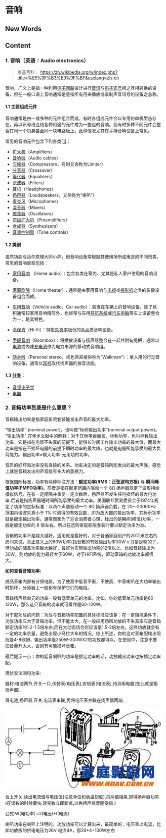 # 音响




## New Words




## Content


### 1. 音响（英语：Audio electronics）

> 维基百科： https://zh.wikipedia.org/w/index.php?title=%E9%9F%B3%E9%9F%BF&uselang=zh-cn

音响，广义上是指一种利用[电子回路](https://zh.wikipedia.org/wiki/電子迴路)设计进行[音讯](https://zh.wikipedia.org/wiki/聲音)与[电子讯号](https://zh.wikipedia.org/wiki/訊號_(資訊理論))间之互相转换的设备，但在一般口语上音响通常是意指所有用来播放或录制声音讯号的设备之总称。


#### 1.1 主要组成元件

音响通常是由一或多种的元件组合而成，有时各组成元件会以专用的单机型态存在，再以讯号线连结各种用途的元件成为一整组的音响。但有时多种不同元件会整合在同一个机身甚至同一块电路板上，此种情况尤其在手持音响设备上常见。

常见的音响元件包含下列各类[[1\]](https://zh.wikipedia.org/w/index.php?title=音響&uselang=zh-cn#cite_note-DeviceList-1)：

- [扩大机](https://zh.wikipedia.org/wiki/擴大機)（Amplifiers）
- [音响线](https://zh.wikipedia.org/w/index.php?title=音響線&action=edit&redlink=1)（Audio cables）
- [压缩器](https://zh.wikipedia.org/wiki/动态范围压缩)（Compressors，有时又会称为Limiter）
- [分音器](https://zh.wikipedia.org/wiki/分音器)（Crossover）
- [等化器](https://zh.wikipedia.org/wiki/等化器)（Equalisers）
- [滤波器](https://zh.wikipedia.org/wiki/电子滤波器)（Filters）
- [耳机](https://zh.wikipedia.org/wiki/耳機)（Headphones）
- [扬声器](https://zh.wikipedia.org/wiki/揚聲器)（Loudspeakers，又俗称为“喇叭”）
- [麦克风](https://zh.wikipedia.org/wiki/麥克風)（Microphones）
- [混音器](https://zh.wikipedia.org/wiki/混音器)（Mixers）
- [振荡器](https://zh.wikipedia.org/wiki/振盪器)（Oscillators）
- [前级扩大机](https://zh.wikipedia.org/w/index.php?title=前級擴大機&action=edit&redlink=1)（Preamplifiers）
- [合成器](https://zh.wikipedia.org/wiki/合成器)（Synthesizers）
- [音调控制器](https://zh.wikipedia.org/w/index.php?title=音調控制迴路&action=edit&redlink=1)（Tone controls）


#### 1.2 类别

虽然功能与运作原理大同小异，但音响设备常根据其使用场所或用途的不同归类，常见的音响类型包括：

- [家用音响](https://zh.wikipedia.org/w/index.php?title=家用音響&action=edit&redlink=1)
  （Home audio）：包含各类在室内、尤其是私人家户使用的音响设备。
- [家庭剧院](https://zh.wikipedia.org/wiki/家庭劇院)（Home theater）：通常是由家用音响与[电视](https://zh.wikipedia.org/wiki/電視)或[投影机](https://zh.wikipedia.org/wiki/投影機)之类的影像设备组合而成。

- [车用音响](https://zh.wikipedia.org/w/index.php?title=車用音響&action=edit&redlink=1)（Vehicle audio、Car audio）：装置在车辆上的音响设备，除了体积通常较家用音响精简外，也经常与车用[导航系统](https://zh.wikipedia.org/wiki/導航系統)或[行车电脑](https://zh.wikipedia.org/w/index.php?title=行車電腦&action=edit&redlink=1)等车上设备整合为一，是其特色。

- [高保真](https://zh.wikipedia.org/wiki/高保真)（Hi-Fi）：特指[失真率](https://zh.wikipedia.org/wiki/失真)极低的高品质音响设备。

- [手提音响](https://zh.wikipedia.org/w/index.php?title=手提音響&action=edit&redlink=1)（Boombox）：将播放设备与扬声器整合在一起并附有提把，通常以[电池](https://zh.wikipedia.org/wiki/電池)或内建[充电池](https://zh.wikipedia.org/wiki/充電池)作为电力来源的移动式音响组。

- [随身听](https://zh.wikipedia.org/wiki/隨身聽)（Personal stereo，或也常直接俗称为“Walkman”）：单人用的行动音响设备，通常以[耳机](https://zh.wikipedia.org/wiki/耳機)取代扬声器的放音功能。


#### 1.3 [分类](https://zh.wikipedia.org/wiki/Special:页面分类)：

- [音频电子学](https://zh.wikipedia.org/wiki/Category:音频电子学)
- [电器](https://zh.wikipedia.org/wiki/Category:電器)



### 2. 音箱功率到底是什么意思？

音箱输出功率是指家庭影院套装能发出声音的最大功率。

“输出功率” (nominal power)，也叫做“标称输出功率”(nominal output power)。 "输出功率" 在学术文献中的解释：对于其他电器而言，标称功率，也叫标称输出功率，它是指在电器不失真的前提下，能够长时间工作输出功率的最大值，而最大功率是指在不损坏电器的前提下瞬时功率的最大值，也就是电器所能承受的最大负荷能力。输出功率=输入功率-无用功的功率。

音质的好坏和功率没有直接的关系。功率决定的是音箱所能发出的最大声强，感觉上就是音箱发出的声音能有多大的震撼力。

根据国际标准，功率有两种标注方法：**额定功率(RMS：正弦波均方根)** 与 **瞬间峰值功率(PMPO功率)**。前者是指在额定范围内驱动一个 8Ω 扬声器规定了波形持续模拟信号，在有一定间隔并重复一定次数后，扬声器不发生任何损坏的最大电功率;后者是指扬声器短时间所能承受的最大功率。美国联邦贸易委员会于1974年规定了功率的定标标准：以两个声道驱动一个 8Ω 扬声器负载，在 20～20000Hz 范围内谐波失真小于 1% 时测得的有效瓦数，即为放大器的输出功率，其标示功率就是额定输出功率。通常商家为了迎合消费者心理，标出的是瞬间(峰值)功率，一般是额定功率的 8 倍左右。所以在选购家庭影院套装时要以额定功率为准。

音箱的功率不是越大越好，适用就是最好的，对于普通家庭用户的20平米左右的房间来说，真正意义上的60W功率(指音箱的有效输出功率30W x 2)是足够的了，但功放的储备功率越大越好，最好为实际输出功率的2倍以上。比如音箱输出为30W，则功放的能力最好大于60W，对于HiFi系统，驱动音箱的功放功率都很大。

**如何查看音箱功率:**

成品音箱内部有分频电路。为了使高中低音平衡，不使高、中音喇叭在大功率输出时损坏，分频器上一般都有保护它们的电阻。

音箱扬声器单元的功率一般看低音单元的功率，比如，你的低音单元功率是60-120W，那么这只音箱的功率就可看作是60-120W。

对于配功放的问题：功放与音箱功率配置的具体标准应该是：在一定阻抗条件下，功放功率应大于音箱功率，但不能太大。在一般应用场所功放的不失真率应是音箱额定功率的1.2-1.5倍左右;而在大动态场合则应该是1.5-2倍左右。这样功放就会有一定的功率余量，避免出现小马拉大车的情况。综上所述，你的这对音箱配输出阻抗是4-8欧姆，输出功率是250W-300WX2的功放都可以。在使用中，注意不要把音量开太大，否则有可能损坏音箱。

最后提示一点：你的低音喇叭的功率是额定功率的话，功放输出功率也按额定功率配。

用伏安法测电功率:

器材:电池两节,开关一只,伏特表(电压表),安培表(电流表),待测用电器(在此就是指扬声器).

将电池,扬声器,开关,电流表串联,再将电压表并联在扬声器两端.



![img](readme.assets/20171207093701_79191.jpg)



合上开关,读出电流值与电压值(注意单位和表盘刻度),将两值相乘,即得扬声器功率. (在读数的时候要快,读完数立即断点,以免扬声器音圈受损.)

公式:W(电功率)=U(电压)*I(电流)

喇叭功率在喇叭上注明的，功放功率可以计算出来，最简单的：电压乘以电流，比如功放板的供电电压为26V 电流4A，那26*4=100W左右

